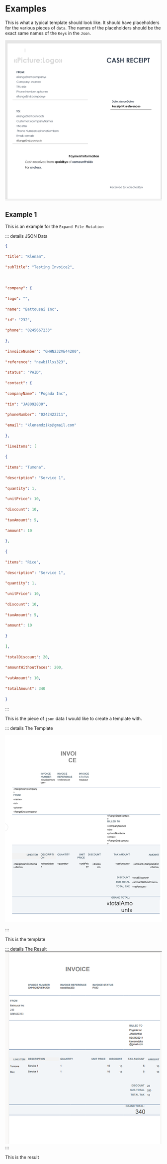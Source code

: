 # Examples

This is what a typical template should look like.
It should have placeholders for the various pieces of `data`.
The names of the placeholders should be the exact same names of the `Keys` in the `Json`.

<p>
    <img src ="../pics/receipt.png" alt="image">
</p>

## Example 1

This is an example for the `Expand File Mutation`

::: details  JSON Data

```json
{

"title": "Klenam",

"subTitle": "Testing Invoice2",

 

"company": {

"logo": "",

"name": "Battousai Inc",

"id": "232",

"phone": "0245667233"

},

"invoiceNumber": "GHHN232VE44200",

"reference": "newbillss323",

"status": "PAID",

"contact": {

"companyName": "Pogada Inc",

"tin": "JA8092830",

"phoneNumber": "0242422211",

"email": "klenamdziks@gmail.com"

},

"lineItems": [

{

"items": "Tumona",

"description": "Service 1",

"quantity": 1,

"unitPrice": 10,

"discount": 10,

"taxAmount": 5,

"amount": 10

},

{

"items": "Rice",

"description": "Service 1",

"quantity": 1,

"unitPrice": 10,

"discount": 10,

"taxAmount": 5,

"amount": 10

}

],

"totalDiscount": 20,

"amountWithoutTaxes": 200,

"vatAmount": 10,

"totalAmount": 340

}

```
:::

This is the piece of `json` data I would like to create a template with.


::: details The Template

<img src="../pics/input1.png"/>

:::

This is the template 

::: details The Result
<img src="../pics/output1.png"/>
:::

This is the result 